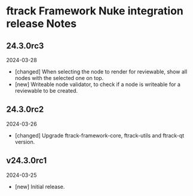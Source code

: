 # ftrack Framework Nuke integration release Notes

## 24.3.0rc3
2024-03-28

* [changed] When selecting the node to render for reviewable, show all nodes with the selected one on top.
* [new] Writeable node validator, to check if a node is writeable for a reviewable to be created.


## 24.3.0rc2
2024-03-26

* [changed] Upgrade ftrack-framework-core, ftrack-utils and ftrack-qt version.


## v24.3.0rc1
2024-03-25

* [new] Initial release.
